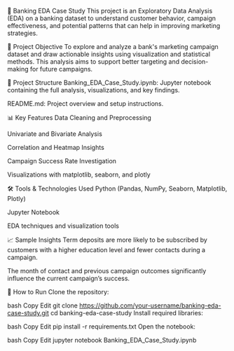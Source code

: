 🏦 Banking EDA Case Study
This project is an Exploratory Data Analysis (EDA) on a banking dataset to understand customer behavior, campaign effectiveness, and potential patterns that can help in improving marketing strategies.

📌 Project Objective
To explore and analyze a bank's marketing campaign dataset and draw actionable insights using visualization and statistical methods. This analysis aims to support better targeting and decision-making for future campaigns.

📁 Project Structure
Banking_EDA_Case_Study.ipynb: Jupyter notebook containing the full analysis, visualizations, and key findings.

README.md: Project overview and setup instructions.

📊 Key Features
Data Cleaning and Preprocessing

Univariate and Bivariate Analysis

Correlation and Heatmap Insights

Campaign Success Rate Investigation

Visualizations with matplotlib, seaborn, and plotly

🛠️ Tools & Technologies Used
Python (Pandas, NumPy, Seaborn, Matplotlib, Plotly)

Jupyter Notebook

EDA techniques and visualization tools

📈 Sample Insights
Term deposits are more likely to be subscribed by customers with a higher education level and fewer contacts during a campaign.

The month of contact and previous campaign outcomes significantly influence the current campaign’s success.

🚀 How to Run
Clone the repository:

bash
Copy
Edit
git clone https://github.com/your-username/banking-eda-case-study.git
cd banking-eda-case-study
Install required libraries:

bash
Copy
Edit
pip install -r requirements.txt
Open the notebook:

bash
Copy
Edit
jupyter notebook Banking_EDA_Case_Study.ipynb
